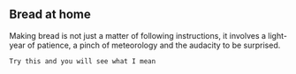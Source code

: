 ## Bread at home
Making bread is not just a matter of following instructions, it involves a light-year of patience, a pinch of meteorology and the audacity to be surprised.

`Try this and you will see what I mean`
